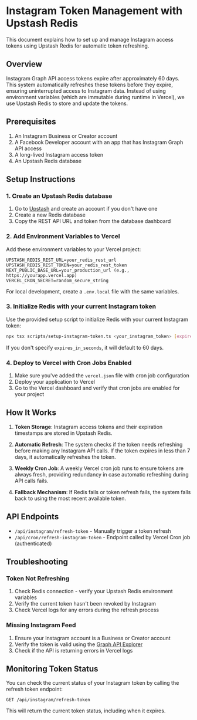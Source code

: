 # Instagram Token Management with Upstash Redis

This document explains how to set up and manage Instagram access tokens using Upstash Redis for automatic token refreshing.

## Overview

Instagram Graph API access tokens expire after approximately 60 days. This system automatically refreshes these tokens before they expire, ensuring uninterrupted access to Instagram data. Instead of using environment variables (which are immutable during runtime in Vercel), we use Upstash Redis to store and update the tokens.

## Prerequisites

1. An Instagram Business or Creator account
2. A Facebook Developer account with an app that has Instagram Graph API access
3. A long-lived Instagram access token
4. An Upstash Redis database

## Setup Instructions

### 1. Create an Upstash Redis database

1. Go to [Upstash](https://upstash.com/) and create an account if you don't have one
2. Create a new Redis database
3. Copy the REST API URL and token from the database dashboard

### 2. Add Environment Variables to Vercel

Add these environment variables to your Vercel project:

```
UPSTASH_REDIS_REST_URL=your_redis_rest_url
UPSTASH_REDIS_REST_TOKEN=your_redis_rest_token
NEXT_PUBLIC_BASE_URL=your_production_url (e.g., https://yourapp.vercel.app)
VERCEL_CRON_SECRET=random_secure_string
```

For local development, create a `.env.local` file with the same variables.

### 3. Initialize Redis with your current Instagram token

Use the provided setup script to initialize Redis with your current Instagram token:

```bash
npx tsx scripts/setup-instagram-token.ts <your_instagram_token> [expires_in_seconds]
```

If you don't specify `expires_in_seconds`, it will default to 60 days.

### 4. Deploy to Vercel with Cron Jobs Enabled

1. Make sure you've added the `vercel.json` file with cron job configuration
2. Deploy your application to Vercel
3. Go to the Vercel dashboard and verify that cron jobs are enabled for your project

## How It Works

1. **Token Storage**: Instagram access tokens and their expiration timestamps are stored in Upstash Redis.

2. **Automatic Refresh**: The system checks if the token needs refreshing before making any Instagram API calls. If the token expires in less than 7 days, it automatically refreshes the token.

3. **Weekly Cron Job**: A weekly Vercel cron job runs to ensure tokens are always fresh, providing redundancy in case automatic refreshing during API calls fails.

4. **Fallback Mechanism**: If Redis fails or token refresh fails, the system falls back to using the most recent available token.

## API Endpoints

-   `/api/instagram/refresh-token` - Manually trigger a token refresh
-   `/api/cron/refresh-instagram-token` - Endpoint called by Vercel Cron job (authenticated)

## Troubleshooting

### Token Not Refreshing

1. Check Redis connection - verify your Upstash Redis environment variables
2. Verify the current token hasn't been revoked by Instagram
3. Check Vercel logs for any errors during the refresh process

### Missing Instagram Feed

1. Ensure your Instagram account is a Business or Creator account
2. Verify the token is valid using the [Graph API Explorer](https://developers.facebook.com/tools/explorer/)
3. Check if the API is returning errors in Vercel logs

## Monitoring Token Status

You can check the current status of your Instagram token by calling the refresh token endpoint:

```
GET /api/instagram/refresh-token
```

This will return the current token status, including when it expires.
